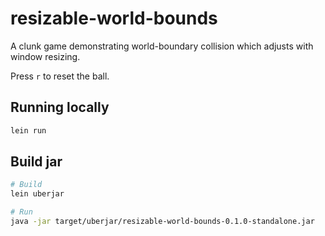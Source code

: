 # resizable-world-bounds

A clunk game demonstrating world-boundary collision which adjusts with window resizing.

Press `r` to reset the ball.

## Running locally

``` bash
lein run
```

## Build jar

``` bash
# Build
lein uberjar

# Run
java -jar target/uberjar/resizable-world-bounds-0.1.0-standalone.jar
```
